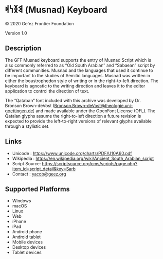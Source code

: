 𐩣𐩯𐩬𐩵 (Musnad) Keyboard
==============

© 2020 Ge'ez Frontier Foundation

Version 1.0

Description
-----------

The GFF Musnad keyboard supports the entry of Musnad Script which is also commonly referred to as “Old South Arabian” 
and “Sabaean” script by different communities. Musnad and the languages that used it continue to be important to the
studies of Semitic languages.  Musnad was written in either the boustrophedon style of writing or in the right-to-left
direction.  The keyboard is agnostic to the writing direction and leaves it to the editor application to control the direction
of text.

The  “Qataban”  font included with this archive was developed by Dr. Bronson Brown-deVost (Bronson.Brown-deVost@theologie.uni-goettingen.de)
and made  available under the OpenFont License (OFL).  The Qatalan glyphs assume the right-to-left direction
a future revision is expected to provide the left-to-right versions of relevant glyphs available through a stylistic set.

Links
-----
* Unicode : https://www.unicode.org/charts/PDF/U10A60.pdf
* Wikipedia : https://en.wikipedia.org/wiki/Ancient_South_Arabian_script
* Script Source: https://scriptsource.org/cms/scripts/page.php?item_id=script_detail&key=Sarb
* Contact    : yacob@geez.org

Supported Platforms
-------------------
 * Windows
 * macOS
 * Linux
 * Web
 * iPhone
 * iPad
 * Android phone
 * Android tablet
 * Mobile devices
 * Desktop devices
 * Tablet devices

